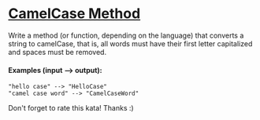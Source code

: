 # [CamelCase Method](https://www.codewars.com/kata/587731fda577b3d1b0001196)

Write a method (or function, depending on the language) that converts a string to camelCase, that is, all words must have their first letter capitalized and spaces must be removed.

#### Examples (input --> output):

```
"hello case" --> "HelloCase"
"camel case word" --> "CamelCaseWord"
```

Don't forget to rate this kata! Thanks :)
